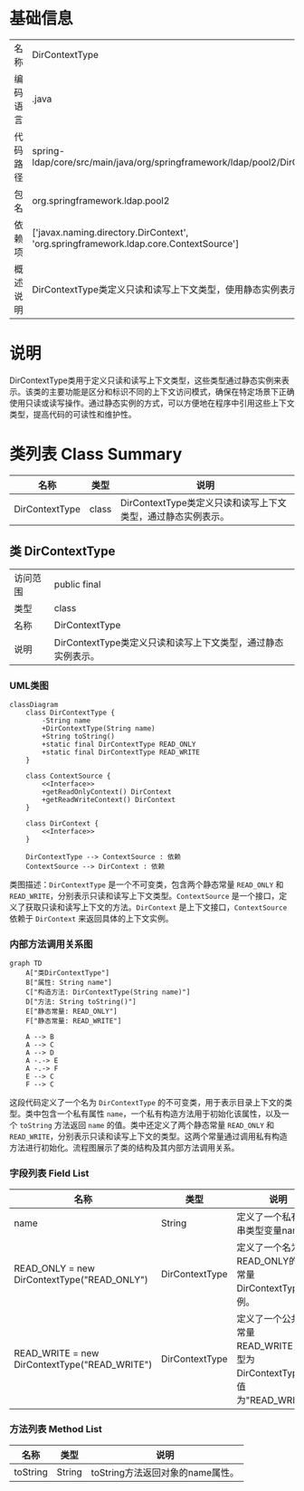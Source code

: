 # 基础信息

|      |      |
|------|------|
| 名称 | DirContextType |
| 编码语言 | .java |
| 代码路径 | spring-ldap/core/src/main/java/org/springframework/ldap/pool2/DirContextType.java |
| 包名 | org.springframework.ldap.pool2 |
| 依赖项 | ['javax.naming.directory.DirContext', 'org.springframework.ldap.core.ContextSource'] |
| 概述说明 | DirContextType类定义只读和读写上下文类型，使用静态实例表示。 |

# 说明

DirContextType类用于定义只读和读写上下文类型，这些类型通过静态实例来表示。该类的主要功能是区分和标识不同的上下文访问模式，确保在特定场景下正确使用只读或读写操作。通过静态实例的方式，可以方便地在程序中引用这些上下文类型，提高代码的可读性和维护性。

# 类列表 Class Summary

| 名称   | 类型  | 说明 |
|-------|------|-------------|
| DirContextType | class | DirContextType类定义只读和读写上下文类型，通过静态实例表示。 |



## 类 DirContextType

|      |      |
|------|------|
| 访问范围 | public final |
| 类型 | class |
| 名称 | DirContextType |
| 说明 | DirContextType类定义只读和读写上下文类型，通过静态实例表示。 |


### UML类图

```mermaid
classDiagram
    class DirContextType {
        -String name
        +DirContextType(String name)
        +String toString()
        +static final DirContextType READ_ONLY
        +static final DirContextType READ_WRITE
    }

    class ContextSource {
        <<Interface>>
        +getReadOnlyContext() DirContext
        +getReadWriteContext() DirContext
    }

    class DirContext {
        <<Interface>>
    }

    DirContextType --> ContextSource : 依赖
    ContextSource --> DirContext : 依赖
```

类图描述：`DirContextType` 是一个不可变类，包含两个静态常量 `READ_ONLY` 和 `READ_WRITE`，分别表示只读和读写上下文类型。`ContextSource` 是一个接口，定义了获取只读和读写上下文的方法。`DirContext` 是上下文接口，`ContextSource` 依赖于 `DirContext` 来返回具体的上下文实例。


### 内部方法调用关系图

```mermaid
graph TD
    A["类DirContextType"]
    B["属性: String name"]
    C["构造方法: DirContextType(String name)"]
    D["方法: String toString()"]
    E["静态常量: READ_ONLY"]
    F["静态常量: READ_WRITE"]

    A --> B
    A --> C
    A --> D
    A -.-> E
    A -.-> F
    E --> C
    F --> C
```

这段代码定义了一个名为 `DirContextType` 的不可变类，用于表示目录上下文的类型。类中包含一个私有属性 `name`，一个私有构造方法用于初始化该属性，以及一个 `toString` 方法返回 `name` 的值。类中还定义了两个静态常量 `READ_ONLY` 和 `READ_WRITE`，分别表示只读和读写上下文的类型。这两个常量通过调用私有构造方法进行初始化。流程图展示了类的结构及其内部方法调用关系。

### 字段列表 Field List

| 名称  | 类型  | 说明 |
|-------|-------|------|
| name | String | 定义了一个私有字符串类型变量name。 |
| READ_ONLY = new DirContextType("READ_ONLY") | DirContextType | 定义了一个名为READ_ONLY的静态常量DirContextType实例。 |
| READ_WRITE = new DirContextType("READ_WRITE") | DirContextType | 定义了一个公共静态常量READ_WRITE，类型为DirContextType，值为"READ_WRITE"。 |

### 方法列表 Method List

| 名称  | 类型  | 说明 |
|-------|-------|------|
| toString | String | toString方法返回对象的name属性。 |




